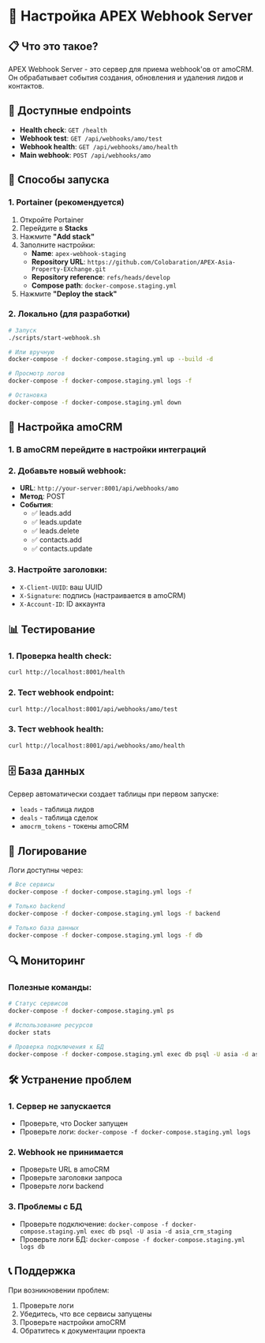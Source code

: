 # 🚀 Настройка APEX Webhook Server

## 📋 Что это такое?

APEX Webhook Server - это сервер для приема webhook'ов от amoCRM. Он обрабатывает события создания, обновления и удаления лидов и контактов.

## 🎯 Доступные endpoints

- **Health check**: `GET /health`
- **Webhook test**: `GET /api/webhooks/amo/test`
- **Webhook health**: `GET /api/webhooks/amo/health`
- **Main webhook**: `POST /api/webhooks/amo`

## 🚀 Способы запуска

### 1. Portainer (рекомендуется)

1. Откройте Portainer
2. Перейдите в **Stacks**
3. Нажмите **"Add stack"**
4. Заполните настройки:
   - **Name**: `apex-webhook-staging`
   - **Repository URL**: `https://github.com/Colobaration/APEX-Asia-Property-EXchange.git`
   - **Repository reference**: `refs/heads/develop`
   - **Compose path**: `docker-compose.staging.yml`
5. Нажмите **"Deploy the stack"**

### 2. Локально (для разработки)

```bash
# Запуск
./scripts/start-webhook.sh

# Или вручную
docker-compose -f docker-compose.staging.yml up --build -d

# Просмотр логов
docker-compose -f docker-compose.staging.yml logs -f

# Остановка
docker-compose -f docker-compose.staging.yml down
```

## 🔧 Настройка amoCRM

### 1. В amoCRM перейдите в настройки интеграций

### 2. Добавьте новый webhook:
- **URL**: `http://your-server:8001/api/webhooks/amo`
- **Метод**: POST
- **События**:
  - ✅ leads.add
  - ✅ leads.update
  - ✅ leads.delete
  - ✅ contacts.add
  - ✅ contacts.update

### 3. Настройте заголовки:
- `X-Client-UUID`: ваш UUID
- `X-Signature`: подпись (настраивается в amoCRM)
- `X-Account-ID`: ID аккаунта

## 📊 Тестирование

### 1. Проверка health check:
```bash
curl http://localhost:8001/health
```

### 2. Тест webhook endpoint:
```bash
curl http://localhost:8001/api/webhooks/amo/test
```

### 3. Тест webhook health:
```bash
curl http://localhost:8001/api/webhooks/amo/health
```

## 🗄️ База данных

Сервер автоматически создает таблицы при первом запуске:
- `leads` - таблица лидов
- `deals` - таблица сделок
- `amocrm_tokens` - токены amoCRM

## 📝 Логирование

Логи доступны через:
```bash
# Все сервисы
docker-compose -f docker-compose.staging.yml logs -f

# Только backend
docker-compose -f docker-compose.staging.yml logs -f backend

# Только база данных
docker-compose -f docker-compose.staging.yml logs -f db
```

## 🔍 Мониторинг

### Полезные команды:

```bash
# Статус сервисов
docker-compose -f docker-compose.staging.yml ps

# Использование ресурсов
docker stats

# Проверка подключения к БД
docker-compose -f docker-compose.staging.yml exec db psql -U asia -d asia_crm_staging -c "SELECT COUNT(*) FROM leads;"
```

## 🛠️ Устранение проблем

### 1. Сервер не запускается
- Проверьте, что Docker запущен
- Проверьте логи: `docker-compose -f docker-compose.staging.yml logs`

### 2. Webhook не принимается
- Проверьте URL в amoCRM
- Проверьте заголовки запроса
- Проверьте логи backend

### 3. Проблемы с БД
- Проверьте подключение: `docker-compose -f docker-compose.staging.yml exec db psql -U asia -d asia_crm_staging`
- Проверьте логи БД: `docker-compose -f docker-compose.staging.yml logs db`

## 📞 Поддержка

При возникновении проблем:
1. Проверьте логи
2. Убедитесь, что все сервисы запущены
3. Проверьте настройки amoCRM
4. Обратитесь к документации проекта
